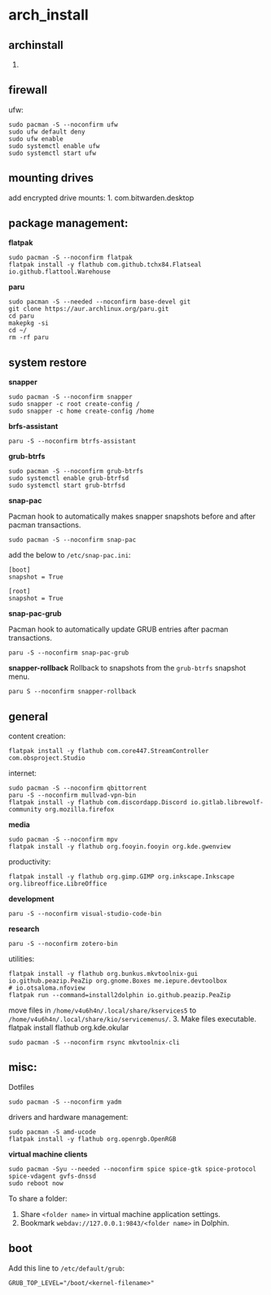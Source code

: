 # arch_install
## archinstall
1.
## firewall
ufw:
```
sudo pacman -S --noconfirm ufw
sudo ufw default deny
sudo ufw enable
sudo systemctl enable ufw
sudo systemctl start ufw
```
## mounting drives
add encrypted drive mounts:
1. 
com.bitwarden.desktop
## package management:
**flatpak**
```
sudo pacman -S --noconfirm flatpak
flatpak install -y flathub com.github.tchx84.Flatseal io.github.flattool.Warehouse
```
**paru**
```
sudo pacman -S --needed --noconfirm base-devel git
git clone https://aur.archlinux.org/paru.git
cd paru
makepkg -si
cd ~/
rm -rf paru
```
## system restore
**snapper**
```
sudo pacman -S --noconfirm snapper
sudo snapper -c root create-config /
sudo snapper -c home create-config /home
```
**brfs-assistant**
```
paru -S --noconfirm btrfs-assistant
```
**grub-btrfs**
```
sudo pacman -S --noconfirm grub-btrfs
sudo systemctl enable grub-btrfsd
sudo systemctl start grub-btrfsd
```
**snap-pac**

Pacman hook to automatically makes snapper snapshots before and after pacman transactions.
```
sudo pacman -S --noconfirm snap-pac
```
add the below to `/etc/snap-pac.ini`:
```
[boot]
snapshot = True

[root]
snapshot = True
```
**snap-pac-grub**

Pacman hook to automatically update GRUB entries after pacman transactions.
```
paru -S --noconfirm snap-pac-grub
```
**snapper-rollback**
Rollback to snapshots from the `grub-btrfs` snapshot menu.
```
paru S --noconfirm snapper-rollback
```
## general
content creation:
```
flatpak install -y flathub com.core447.StreamController com.obsproject.Studio
```
internet:
```
sudo pacman -S --noconfirm qbittorrent
paru -S --noconfirm mullvad-vpn-bin
flatpak install -y flathub com.discordapp.Discord io.gitlab.librewolf-community org.mozilla.firefox
```
**media**
```
sudo pacman -S --noconfirm mpv
flatpak install -y flathub org.fooyin.fooyin org.kde.gwenview
```
productivity:
```
flatpak install -y flathub org.gimp.GIMP org.inkscape.Inkscape org.libreoffice.LibreOffice
```
**development**
```
paru -S --noconfirm visual-studio-code-bin
```
**research**
```
paru -S --noconfirm zotero-bin
```
utilities:
```
flatpak install -y flathub org.bunkus.mkvtoolnix-gui io.github.peazip.PeaZip org.gnome.Boxes me.iepure.devtoolbox
# io.otsaloma.nfoview
flatpak run --command=install2dolphin io.github.peazip.PeaZip
```
move files in `/home/v4u6h4n/.local/share/kservices5` to `/home/v4u6h4n/.local/share/kio/servicemenus/`.
3. Make files executable.
flatpak install flathub org.kde.okular
```
sudo pacman -S --noconfirm rsync mkvtoolnix-cli
```
## misc:
Dotfiles
```
sudo pacman -S --noconfirm yadm
```
drivers and hardware management:
```
sudo pacman -S amd-ucode
flatpak install -y flathub org.openrgb.OpenRGB
```
**virtual machine clients**
```
sudo pacman -Syu --needed --noconfirm spice spice-gtk spice-protocol spice-vdagent gvfs-dnssd
sudo reboot now
```
To share a folder:
1. Share `<folder name>` in virtual machine application settings.
2. Bookmark `webdav://127.0.0.1:9843/<folder name>` in Dolphin.
## boot
Add this line to `/etc/default/grub`:
```
GRUB_TOP_LEVEL="/boot/<kernel-filename>"
```
